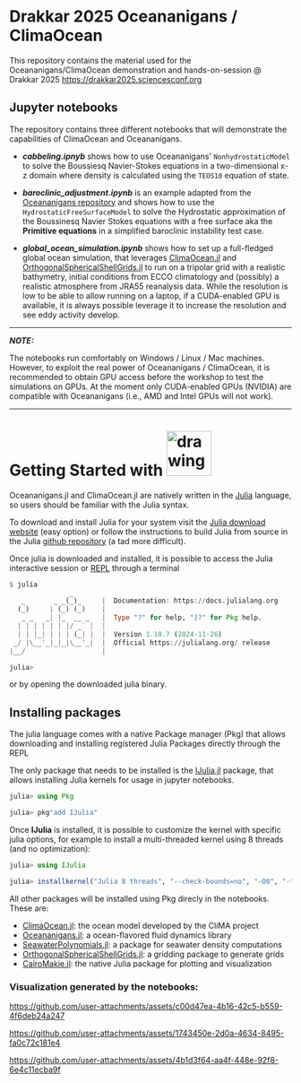 # Drakkar 2025 Oceananigans / ClimaOcean 

This repository contains the material used for the Oceananigans/ClimaOcean demonstration and hands-on-session @ Drakkar 2025 https://drakkar2025.sciencesconf.org

## Jupyter notebooks

The repository contains three different notebooks that will demonstrate the capabilities of ClimaOcean and Oceananigans.

- _**cabbeling.ipnyb**_ shows how to use Oceananigans' `NonhydrostaticModel` to solve the Boussiesq Navier-Stokes equations in a two-dimensional x-z domain where density is calculated using the `TEOS10` equation of state.

- _**baroclinic_adjustment.ipynb**_ is an example adapted from the [Oceananigans repository](https://github.com/CliMA/Oceananigans.jl/blob/main/examples/baroclinic_adjustment.jl) and shows how to use the `HydrostaticFreeSurfaceModel` to solve the Hydrostatic approximation of the Boussinesq Navier Stokes equations with a free surface aka the **Primitive equations** in a simplified baroclinic instability test case.

- _**global_ocean_simulation.ipynb**_ shows how to set up a full-fledged global ocean simulation, that leverages [ClimaOcean.jl](https://github.com/CliMA/ClimaOcean.jl) and [OrthogonalSphericalShellGrids.jl](https://github.com/CliMA/OrthogonalSphericalShellGrids.jl) to run on a tripolar grid with a realistic bathymetry, initial conditions from ECCO climatology and (possibly) a realistic atmosphere from JRA55 reanalysis data. While the resolution is low to be able to allow running on a laptop, if a CUDA-enabled GPU is available, it is always possible leverage it to increase the resolution and see eddy activity develop.

---
_**NOTE:**_

The notebooks run comfortably on Windows / Linux / Mac machines. However, to exploit the real power of Oceananigans / ClimaOcean, it is recommended to obtain GPU access before the workshop to test the simulations on GPUs. At the moment only CUDA-enabled GPUs (NVIDIA) are compatible with Oceananigans (i.e., AMD and Intel GPUs will not work).

---

# Getting Started with <img src="https://julialang.org/assets/infra/logo.svg" alt="drawing" width="80"/>

Oceananigans.jl and ClimaOcean.jl are natively written in the [Julia](https://docs.julialang.org/en/v1/) language, so users should be familiar with the Julia syntax.

To download and install Julia for your system visit the [Julia download website](https://julialang.org/downloads/) (easy option) or follow the instructions to build Julia from source in the Julia [github repository](https://github.com/JuliaLang/julia) (a tad more difficult).

Once julia is downloaded and installed, it is possible to access the Julia interactive session or [REPL](https://docs.julialang.org/en/v1/stdlib/REPL/#The-Julia-REPL) through a terminal
```julia
$ julia
               _
   _       _ _(_)_     |  Documentation: https://docs.julialang.org
  (_)     | (_) (_)    |
   _ _   _| |_  __ _   |  Type "?" for help, "]?" for Pkg help.
  | | | | | | |/ _` |  |
  | | |_| | | | (_| |  |  Version 1.10.7 (2024-11-26)
 _/ |\__'_|_|_|\__'_|  |  Official https://julialang.org/ release
|__/                   |

julia>
```
or by opening the downloaded julia binary.

## Installing packages

The julia language comes with a native Package manager (Pkg) that allows downloading and installing registered Julia Packages directly through the REPL

The only package that needs to be installed is the [IJulia.jl](https://github.com/JuliaLang/IJulia.jl) package, that allows installing Julia kernels for usage in jupyter notebooks.

```julia
julia> using Pkg

julia> pkg"add IJulia"
```

Once **IJulia** is installed, it is possible to customize the kernel with specific julia options, for example to install a multi-threaded kernel using 8 threads (and no optimization):

```julia
julia> using IJulia

julia> installkernel("Julia 8 threads", "--check-bounds=no", "-O0", "-t 8")
```

All other packages will be installed using Pkg direcly in the notebooks. These are:

- [ClimaOcean.jl](https://github.com/CliMA/ClimaOcean.jl): the ocean model developed by the CliMA project 
- [Oceananigans.jl](https://github.com/CliMA/Oceananigans.jl): a ocean-flavored fluid dynamics library
- [SeawaterPolynomials.jl](https://github.com/CliMA/SeawaterPolynomials.jl): a package for seawater density computations
- [OrthogonalSphericalShellGrids.jl](https://github.com/CliMA/OrthogonalSphericalShellGrids.jl): a gridding package to generate grids
- [CairoMakie.jl](https://github.com/MakieOrg/Makie.jl/tree/master/CairoMakie): the native Julia package for plotting and visualization

### Visualization generated by the notebooks: 

https://github.com/user-attachments/assets/c00d47ea-4b16-42c5-b559-4f6deb24a247


https://github.com/user-attachments/assets/1743450e-2d0a-4634-8495-fa0c72c181e4


https://github.com/user-attachments/assets/4b1d3f64-aa4f-448e-92f8-6e4c11ecba9f

